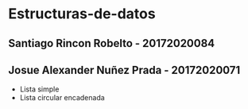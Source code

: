 # Estructuras-de-datos

## Santiago Rincon Robelto - 20172020084
## Josue Alexander Nuñez Prada - 20172020071

- Lista simple
- Lista circular encadenada
